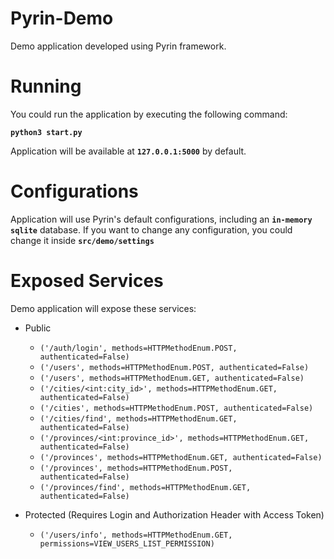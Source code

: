 # Pyrin-Demo

Demo application developed using Pyrin framework.

# Running

You could run the application by executing the following command:

**`python3 start.py`**

Application will be available at **`127.0.0.1:5000`** by default.

# Configurations

Application will use Pyrin's default configurations, including an **`in-memory sqlite`** 
database. If you want to change any configuration, you could change it inside 
**`src/demo/settings`**

# Exposed Services

Demo application will expose these services:

- Public

    - `('/auth/login', methods=HTTPMethodEnum.POST, authenticated=False)`
    - `('/users', methods=HTTPMethodEnum.POST, authenticated=False)`
    - `('/users', methods=HTTPMethodEnum.GET, authenticated=False)`
    - `('/cities/<int:city_id>', methods=HTTPMethodEnum.GET, authenticated=False)`
    - `('/cities', methods=HTTPMethodEnum.POST, authenticated=False)`
    - `('/cities/find', methods=HTTPMethodEnum.GET, authenticated=False)`
    - `('/provinces/<int:province_id>', methods=HTTPMethodEnum.GET, authenticated=False)`
    - `('/provinces', methods=HTTPMethodEnum.GET, authenticated=False)`
    - `('/provinces', methods=HTTPMethodEnum.POST, authenticated=False)`
    - `('/provinces/find', methods=HTTPMethodEnum.GET, authenticated=False)`

- Protected (Requires Login and Authorization Header with Access Token)

    - `('/users/info', methods=HTTPMethodEnum.GET, permissions=VIEW_USERS_LIST_PERMISSION)`
